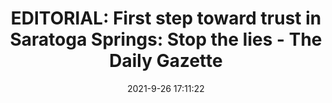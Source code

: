 ---
"title": "EDITORIAL: First step toward trust in Saratoga Springs: Stop the lies - The Daily Gazette"
"date": "2021-9-26 17:11:22"
"feed_name": "GOOGLENEWSCONSTRUCTION"
"feed_website": "https://news.google.com/search?q=construction%2Bincident&hl=en-US&gl=US&ceid=US:en"
"feed_rss": "https://news.google.com/rss/search?q=construction%2Bincident&hl=en-US&gl=US&ceid=US:en"
"link": "https://dailygazette.com/2021/09/26/editorial-first-step-toward-trust-in-saratoga-springs-stop-the-lies/"
"file": "_posts/2021-1-1-711ba3b4d6e5f76762c6ef5decc0304cb635bd9b.md"
"accident": "0"
"drilling": "0"
"dead": "0"
"injured": "0"
"where": "unknown site"
---